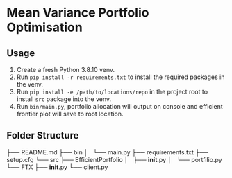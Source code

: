 # Mean Variance Portfolio Optimisation

## Usage
1. Create a fresh Python 3.8.10 venv.
2. Run `pip install -r requirements.txt` to install the required packages in the venv.
3. Run `pip install -e /path/to/locations/repo` in the project root to install `src` package into the venv.
4. Run `bin/main.py`, portfolio allocation will output on console and efficient frontier plot will save to root location.

## Folder Structure
├── README.md
├── bin
│   └── main.py
├── requirements.txt
├── setup.cfg
└── src
    ├── EfficientPortfolio
    │   ├── __init__.py
    │   └── portfilio.py
    └── FTX
        ├── __init__.py
        └── client.py
